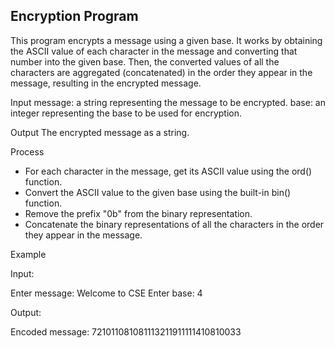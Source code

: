 ## Encryption Program

This program encrypts a message using a given base. It works by obtaining the ASCII value of each character in the message and converting that number into the given base. Then, the converted values of all the characters are aggregated (concatenated) in the order they appear in the message, resulting in the encrypted message.

Input
message: a string representing the message to be encrypted.
base: an integer representing the base to be used for encryption.

Output
The encrypted message as a string.

Process
- For each character in the message, get its ASCII value using the ord() function.
- Convert the ASCII value to the given base using the built-in bin() function.
- Remove the prefix "0b" from the binary representation.
- Concatenate the binary representations of all the characters in the order they appear in the message.

Example 

Input:

Enter message: Welcome to CSE
Enter base: 4

Output:

Encoded message: 721011081081113211911111410810033
